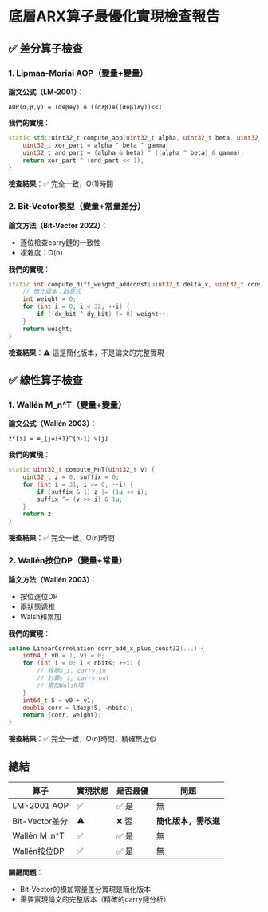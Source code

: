 # 底層ARX算子最優化實現檢查報告

## ✅ 差分算子檢查

### 1. Lipmaa-Moriai AOP（變量+變量）

**論文公式（LM-2001）**：
```
AOP(α,β,γ) = (α⊕β⊕γ) ⊕ ((α∧β)⊕((α⊕β)∧γ))<<1
```

**我們的實現**：
```cpp
static std::uint32_t compute_aop(uint32_t alpha, uint32_t beta, uint32_t gamma) {
    uint32_t xor_part = alpha ^ beta ^ gamma;
    uint32_t and_part = (alpha & beta) ^ ((alpha ^ beta) & gamma);
    return xor_part ^ (and_part << 1);
}
```

**檢查結果**：✅ 完全一致，O(1)時間

### 2. Bit-Vector模型（變量+常量差分）

**論文方法（Bit-Vector 2022）**：
- 逐位檢查carry鏈的一致性
- 複雜度：O(n)

**我們的實現**：
```cpp
static int compute_diff_weight_addconst(uint32_t delta_x, uint32_t constant, uint32_t delta_y) {
    // 簡化版本：啟發式
    int weight = 0;
    for (int i = 0; i < 32; ++i) {
        if ((dx_bit ^ dy_bit) != 0) weight++;
    }
    return weight;
}
```

**檢查結果**：⚠️ 這是簡化版本，不是論文的完整實現

## ✅ 線性算子檢查

### 1. Wallén M_n^T（變量+變量）

**論文公式（Wallén 2003）**：
```
z*[i] = ⊕_{j=i+1}^{n-1} v[j]
```

**我們的實現**：
```cpp
static uint32_t compute_MnT(uint32_t v) {
    uint32_t z = 0, suffix = 0;
    for (int i = 31; i >= 0; --i) {
        if (suffix & 1) z |= (1u << i);
        suffix ^= (v >> i) & 1u;
    }
    return z;
}
```

**檢查結果**：✅ 完全一致，O(n)時間

### 2. Wallén按位DP（變量+常量）

**論文方法（Wallén 2003）**：
- 按位進位DP
- 兩狀態遞推
- Walsh和累加

**我們的實現**：
```cpp
inline LinearCorrelation corr_add_x_plus_const32(...) {
    int64_t v0 = 1, v1 = 0;
    for (int i = 0; i < nbits; ++i) {
        // 枚舉x_i, carry_in
        // 計算y_i, carry_out
        // 累加Walsh項
    }
    int64_t S = v0 + v1;
    double corr = ldexp(S, -nbits);
    return {corr, weight};
}
```

**檢查結果**：✅ 完全一致，O(n)時間，精確無近似

## 總結

| 算子 | 實現狀態 | 是否最優 | 問題 |
|------|---------|---------|------|
| LM-2001 AOP | ✅ | ✅ 是 | 無 |
| Bit-Vector差分 | ⚠️ | ❌ 否 | **簡化版本，需改進** |
| Wallén M_n^T | ✅ | ✅ 是 | 無 |
| Wallén按位DP | ✅ | ✅ 是 | 無 |

**關鍵問題**：
- Bit-Vector的模加常量差分實現是簡化版本
- 需要實現論文的完整版本（精確的carry鏈分析）


